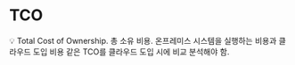 # TCO

<aside>
💡 Total Cost of Ownership.
총 소유 비용.
온프레미스 시스템을 실행하는 비용과 클라우드 도입 비용 같은 TCO를 클라우드 도입 시에 비교 분석해야 함.

</aside>